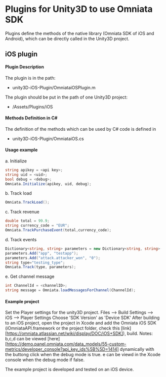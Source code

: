 Plugins for Unity3D to use Omniata SDK
======================================

Plugins define the methods of the native library (Omniata SDK of iOS and Android), which can be directly called in the Unity3D project.


iOS plugin
----------

#### Plugin Description
The plugin is in the path:
* unity3D-iOS-Plugin/OmniataiOSPlugin.m

The plugin should be put in the path of one Unity3D project:
* <unity project name>/Assets/Plugins/iOS

#### Methods Definition in C#
The definition of the methods which can be used by C# code is defined in
* unity3D-iOS-Plugin/OmniataiOS.cs

#### Usage example

a. Initialize

```c#
string apikey = <api key>;
string uid = <uid>;
bool debug = <debug>;
Omniata.Initialize(apikey, uid, debug);
```

b. Track load
```c#
Omniata.TrackLoad();
```

c. Track revenue
```c#
double total = 99.9;
string currency_code = "EUR";
Omniata.TrackPurchaseEvent(total,currency_code);
```

d. Track events
```c#
Dictionary<string, string> parameters = new Dictionary<string, string>();
parameters.Add("app", "testapp");
parameters.Add("attack.attacker_won", "0");
string type="testing_type";
Omniata.Track(type, parameters);
```

e. Get channel message
```c#
int ChannelId = <channelID>;
string message = Omniata.loadMessagesForChannel(ChannelId);
```


#### Example project
Set the Player settings for the unity3D project.
Files --> Build Settings --> iOS --> Player Settings
Choose 'SDK Version' as 'Device SDK'
After building to an iOS project, open the project in Xcode and add the Omniata iOS SDK (iOmniataAPI.framework or the project folder, check this [link][https://omniata.atlassian.net/wiki/display/DOC/iOS+SDK]), build.
Notes: b,c,d can be viewed [here][https://demo.panel.omniata.com/data_models/55-custom-metrics/developer_console?api_key_ids%5B%5D=1414] dynamically with the buttong click when the debug mode is true.
e can be viewd in the Xcode console when the debug mode if false.

The example project is developed and tested on an iOS device.















